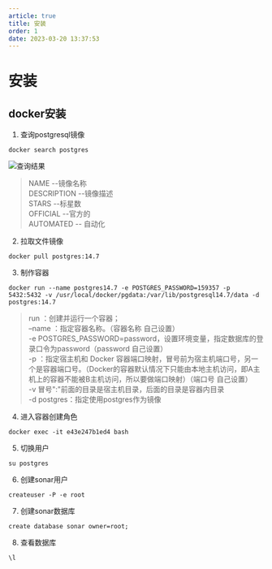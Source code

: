 ```yaml
---
article: true
title: 安装
order: 1
date: 2023-03-20 13:37:53
---
```


# 安装
## docker安装
1. 查询postgresql镜像

```doc
docker search postgres
```

![查询结果](https://pcsdata.baidu.com/thumbnail/d5e27ccd3i7f1ee0ac7e41dc52ca59c1?fid=2519193222-16051585-823073532458912&rt=pr&sign=FDTAER-yUdy3dSFZ0SVxtzShv1zcMqd-Zhd2SeugR7He7v4MF%2FTkORLe9%2F8%3D&expires=48h&chkv=0&chkbd=0&chkpc=&dp-logid=8739909908731115863&dp-callid=0&time=1679288400&bus_no=26&size=c1600_u1600&quality=100&vuk=-&ft=video) 

> NAME         --镜像名称  
> DESCRIPTION    --镜像描述  
> STARS          --标星数  
> OFFICIAL       --官方的  
> AUTOMATED      -- 自动化

2. 拉取文件镜像
```
docker pull postgres:14.7
```
3. 制作容器
```
docker run --name postgres14.7 -e POSTGRES_PASSWORD=159357 -p 5432:5432 -v /usr/local/docker/pgdata:/var/lib/postgresql14.7/data -d postgres:14.7 

```
>run ：创建并运行一个容器；  
–name ：指定容器名称。（容器名称 自己设置）  
-e POSTGRES_PASSWORD=password，设置环境变量，指定数据库的登录口令为password（password 自己设置）  
-p ：指定宿主机和 Docker 容器端口映射，冒号前为宿主机端口号，另一个是容器端口号。（Docker的容器默认情况下只能由本地主机访问，即A主机上的容器不能被B主机访问，所以要做端口映射）（端口号 自己设置）  
-v 冒号":"前面的目录是宿主机目录，后面的目录是容器内目录  
-d postgres：指定使用postgres作为镜像

4. 进入容器创建角色
```
docker exec -it e43e247b1ed4 bash
```

5. 切换用户
```
su postgres
```
6. 创建sonar用户
```
createuser -P -e root

```
7. 创建sonar数据库
```
create database sonar owner=root;
```


8. 查看数据库
```
\l
```




